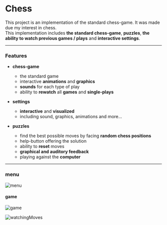 
<h1>Chess</h1>

This project is an implementation of the standard chess-game. It was made due my interest in chess.  
This implementation includes **the standard chess-game**, **puzzles**, **the ability to watch previous games / plays** and **interactive settings**.  



----

 <h3>Features</h3>

- <strong>chess-game</strong>

  - the standard game
  - interactive <strong>animations</strong> and <strong>graphics</strong>
  - <strong>sounds</strong> for each type of play
  - ability to <strong>rewatch</strong> all <strong>games</strong> and <strong>single-plays</strong>

- <strong>settings</strong>
  - <strong>interactive</strong> and <strong>visualized</strong>
  - including sound, graphics, animations and more...

 - <strong>puzzles</strong>
   - find the best possible moves by facing <strong>random chess positions</strong>
   - help-button offering the solution
   - ability to <strong>reset</strong> moves
   - <strong>graphical and auditory feedback</strong>
   - playing against the <strong>computer</strong>

----

<h3>menu</h3>

![menu](https://github.com/BenAmSchwitzen/Chess/assets/135648700/9ecb9520-2608-4f6b-b6df-ffce67a1929e)

<h4>game</h4>

![game](https://github.com/BenAmSchwitzen/Chess/assets/135648700/b986f12c-5895-4ebc-aa66-d0ad64dafdbf)


![watchingMoves](https://github.com/BenAmSchwitzen/Chess/assets/135648700/59cfd084-e4de-4b5f-8f61-a5d891ed363a)

